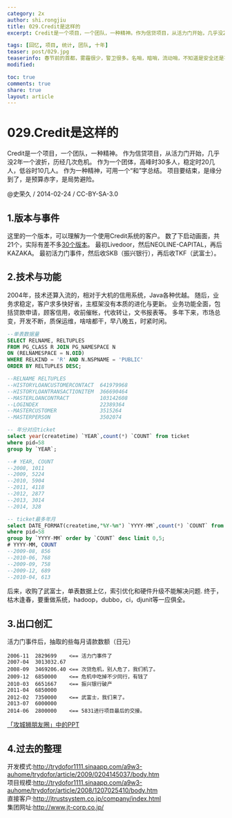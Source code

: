 ```yaml
---
category: 2x
author: shi.rongjiu
title: 029.Credit是这样的
excerpt: Credit是一个项目，一个团队，一种精神。作为信贷项目，从活力门开始，几乎没2年一个波折。

tags: [回忆, 项目, 统计, 团队, 十年]
teaser: post/029.jpg
teaserinfo: 春节前的首都，雾霾很少，警卫很多。名哨，暗哨，流动哨，不知道是安全还是不安全。
modified:

toc: true
comments: true
share: true
layout: article
---
```


# 029.Credit是这样的

Credit是一个项目，一个团队，一种精神。
作为信贷项目，从活力门开始，几乎没2年一个波折，历经几次危机。
作为一个团体，高峰时30多人，稳定时20几人，低谷时10几人。
作为一种精神，可用一个“和”字总结。
项目要结束，是缘分到了，是预算赤字，是局势避险。

@史荣久 / 2014-02-24 / CC-BY-SA-3.0  


## 1.版本与事件

这里的一个版本，可以理解为一个使用Credit系统的客户。
数了下启动画面，共21个，实际有差不多[30个版本](http://vdisk.weibo.com/s/auK2PZ24UOeSO)。
最初Livedoor，然后NEOLINE-CAPITAL，再后KAZAKA。
最初活力门事件，然后收SKB（振兴银行），再后收TKF（武富士）。

## 2.技术与功能

2004年，技术还算入流的，相对于大机的信用系统，Java各种优越。
随后，业务求稳定，客户求多快好省，主框架没有本质的进化与更新。
业务功能全面，包括贷款申请，顾客信用，收前催帐，代收转让，文书报表等。
多年下来，市场总变，开发不断，质保运维，啥啥都干，早八晚五，时紧时闲。

``` sql
--单表数据量
SELECT RELNAME, RELTUPLES
FROM PG_CLASS R JOIN PG_NAMESPACE N
ON (RELNAMESPACE = N.OID)
WHERE RELKIND = 'R' AND N.NSPNAME = 'PUBLIC'
ORDER BY RELTUPLES DESC;

--RELNAME RELTUPLES
--HISTORYLOANCUSTOMERCONTACT  641979968
--HISTORYLOANTRANSACTIONITEM  366690464
--MASTERLOANCONTRACT          103142608
--LOGINDEX                    22389364
--MASTERCUSTOMER              3515264
--MASTERPERSON                3502074

-- 年分对应ticket
select year(createtime) `YEAR`,count(*) `COUNT` from ticket
where pid=58
group by `YEAR`;

--# YEAR, COUNT
--2008, 1011
--2009, 5224
--2010, 5904
--2011, 4118
--2012, 2877
--2013, 3014
--2014, 328

-- ticket最多年月
select DATE_FORMAT(createtime,"%Y-%m") `YYYY-MM`,count(*) `COUNT` from ticket
where pid=58
group by `YYYY-MM` order by `COUNT` desc limit 0,5;
# YYYY-MM, COUNT
--2009-08, 856
--2010-06, 768
--2009-09, 758
--2009-12, 689
--2010-04, 613
```

后来，收购了武富士，单表数据上亿，索引优化和硬件升级不能解决问题.
终于，枯木逢春，要重做系统，hadoop，dubbo，ci，djunit等一应俱全。

## 3.出口创汇

活力门事件后，抽取的些每月请款数额（日元）

    2006-11  2829699    <== 活力门事件了
    2007-04  3013032.67
    2008-09  3469206.40 <== 次贷危机，别人危了，我们机了。
    2009-12  6850000    <== 危机中吃掉不少同行，有钱了
    2010-03  6651667    <== 振兴银行破产
    2011-04  6850000
    2012-02  7350000    <== 武富士，我们来了。
    2013-07  6000000
    2014-06  2800000    <== 5831进行项目最后的交接。

[「攻城狮朋友圈」中的PPT](http://www.moilioncircle.com/rawpage/htm/002.release-005.htm)

## 4.过去的整理

开发模式:http://trydofor1111.sinaapp.com/a9w3-auhome/trydofor/article/2009/0204145037/body.htm  
项目规模:http://trydofor1111.sinaapp.com/a9w3-auhome/trydofor/article/2008/1207025410/body.htm  
直接客户:http://jtrustsystem.co.jp/company/index.html  
集团网址:http://www.jt-corp.co.jp/  
